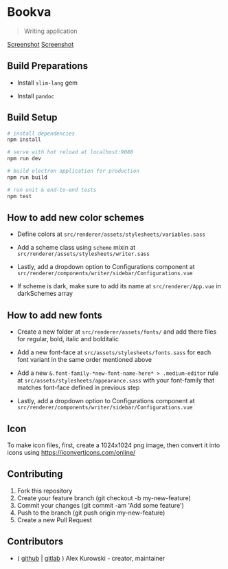 # Bookva

> Writing application

[Screenshot](https://raw.githubusercontent.com/alexkurowski/bookva-app/master/screenshots/screenshot-1.png)
[Screenshot](https://raw.githubusercontent.com/alexkurowski/bookva-app/master/screenshots/screenshot-2.png)

## Build Preparations

- Install `slim-lang` gem

- Install `pandoc`

## Build Setup

``` bash
# install dependencies
npm install

# serve with hot reload at localhost:9080
npm run dev

# build electron application for production
npm run build

# run unit & end-to-end tests
npm test
```

## How to add new color schemes

- Define colors at `src/renderer/assets/stylesheets/variables.sass`

- Add a scheme class using `scheme` mixin at `src/renderer/assets/stylesheets/writer.sass`

- Lastly, add a dropdown option to Configurations component at `src/renderer/components/writer/sidebar/Configurations.vue`

- If scheme is dark, make sure to add its name at `src/renderer/App.vue` in darkSchemes array

## How to add new fonts

- Create a new folder at `src/renderer/assets/fonts/` and add there files for regular, bold, italic and bolditalic

- Add a new font-face at `src/assets/stylesheets/fonts.sass` for each font variant in the same order mentioned above

- Add a new `&.font-family-*new-font-name-here* > .medium-editor` rule at `src/assets/stylesheets/appearance.sass` with your font-family that matches font-face defined in previous step

- Lastly, add a dropdown option to Configurations component at `src/renderer/components/writer/sidebar/Configurations.vue`

## Icon

To make icon files, first, create a 1024x1024 png image, then convert it into icons using https://iconverticons.com/online/

## Contributing

1. Fork this repository
2. Create your feature branch (git checkout -b my-new-feature)
3. Commit your changes (git commit -am 'Add some feature')
4. Push to the branch (git push origin my-new-feature)
5. Create a new Pull Request

## Contributors

- ( [github](https://github.com/alexkurowski) | [gitlab](https://gitlab.com/mapimopi) ) Alex Kurowski - creator, maintainer
